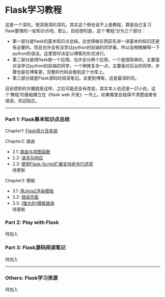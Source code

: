 # Flask学习教程

这是一个深坑，很深很深的深坑。其实这个倒也说不上是教程，算是自己复习flask整理的一些知识点吧。那么，目前想的是，这个‘教程’分为三个部分：

* 第一部分是flask的基本知识点总结。总觉得做东西前先讲一讲基本的知识还是有必要的。而且也许会有没学过python的前端的同学看，所以会稍微解释一下python的语法。这里暂时决定以博客的形式进行。
* 第二部分是用flask做一个应用。也许会分两个应用，一个是很简单的，主要面对没学过python的前端的同学，一个稍微复杂一点，主要面对后台的同学。步骤也是在博客更，完整的代码会推到这个仓库上。
* 第三部分就是Flask源码的阅读笔记。会更到博客。这是最深的坑。


目前想到的大概就是这样，之后可能还会有改变。其实本人也还是一只小白，这个‘教程’的基础建立在《flask web 开发》一书上。如果哪里总结得不清楚或者有错误，欢迎指正。

***

### Part 1: Flask基本知识点总结


Chapter1: [Flask简介及安装](http://roseou.github.io/2016/05/08/setup/)  

Chapter2: 路由
* 2.1: [路由与视图函数](http://roseou.github.io/2016/05/08/route/)  
* 2.2: [请求与响应](http://roseou.github.io/2016/05/13/context/)  
* 2.3: [使用Flask-Script扩展支持命令行选项](http://roseou.github.io/2016/05/15/script/)  
待更新

Chapter3: 模板  
* 3.1: [用Jinja2渲染模板](http://roseou.github.io/2016/05/10/templates/)  
* 3.2: [错误页面](http://roseou.github.io/2016/05/11/wrongpage/)  
* 3.3: [(强大的)模板继承](http://roseou.github.io/2016/05/17/base/)  
待更新

### Part 2: Play with Flask

待加入

### Part 3: Flask源码阅读笔记

待加入

***
### Others: Flask学习资源

待加入
